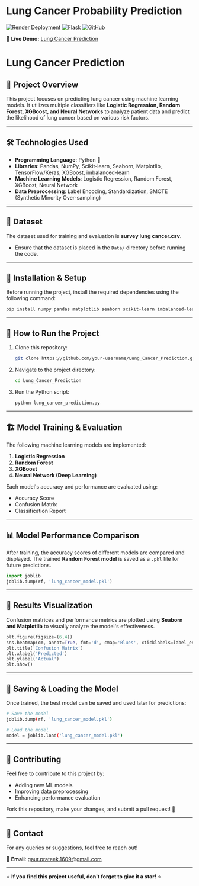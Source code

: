 # Lung Cancer Probability Prediction

[![Render Deployment](https://img.shields.io/badge/Deployed%20on-Render-46a2f1.svg?logo=render)](https://lung-cancer-probability-prediction.onrender.com)
[![Flask](https://img.shields.io/badge/Built%20With-Flask-blue.svg?logo=flask)](https://flask.palletsprojects.com/)
[![GitHub](https://img.shields.io/badge/Open%20Source-GitHub-black.svg?logo=github)](https://github.com/YOUR_USERNAME/YOUR_REPO)

🔗 **Live Demo:**    [Lung Cancer Prediction](https://lung-cancer-probability-prediction.onrender.com)


# Lung Cancer Prediction

## 📌 Project Overview
This project focuses on predicting lung cancer using machine learning models. It utilizes multiple classifiers like **Logistic Regression, Random Forest, XGBoost, and Neural Networks** to analyze patient data and predict the likelihood of lung cancer based on various risk factors.

---

## 🛠️ Technologies Used
- **Programming Language**: Python 🐍
- **Libraries**: Pandas, NumPy, Scikit-learn, Seaborn, Matplotlib, TensorFlow/Keras, XGBoost, imbalanced-learn
- **Machine Learning Models**: Logistic Regression, Random Forest, XGBoost, Neural Network
- **Data Preprocessing**: Label Encoding, Standardization, SMOTE (Synthetic Minority Over-sampling)

---

## 📂 Dataset
The dataset used for training and evaluation is **survey lung cancer.csv**.

- Ensure that the dataset is placed in the `Data/` directory before running the code.

---

## 🔧 Installation & Setup
Before running the project, install the required dependencies using the following command:

```bash
pip install numpy pandas matplotlib seaborn scikit-learn imbalanced-learn xgboost tensorflow keras joblib
```

---

## 🚀 How to Run the Project
1. Clone this repository:
   ```bash
   git clone https://github.com/your-username/Lung_Cancer_Prediction.git
   ```
2. Navigate to the project directory:
   ```bash
   cd Lung_Cancer_Prediction
   ```
3. Run the Python script:
   ```bash
   python lung_cancer_prediction.py
   ```

---

## 🏗️ Model Training & Evaluation
The following machine learning models are implemented:
1. **Logistic Regression**
2. **Random Forest**
3. **XGBoost**
4. **Neural Network (Deep Learning)**

Each model's accuracy and performance are evaluated using:
- Accuracy Score
- Confusion Matrix
- Classification Report

---

## 📊 Model Performance Comparison
After training, the accuracy scores of different models are compared and displayed. The trained **Random Forest model** is saved as a `.pkl` file for future predictions.

```python
import joblib
joblib.dump(rf, 'lung_cancer_model.pkl')
```

---

## 📜 Results Visualization
Confusion matrices and performance metrics are plotted using **Seaborn and Matplotlib** to visually analyze the model's effectiveness.

```python
plt.figure(figsize=(6,4))
sns.heatmap(cm, annot=True, fmt='d', cmap='Blues', xticklabels=label_encoder.classes_, yticklabels=label_encoder.classes_)
plt.title('Confusion Matrix')
plt.xlabel('Predicted')
plt.ylabel('Actual')
plt.show()
```

---

## 💾 Saving & Loading the Model
Once trained, the best model can be saved and used later for predictions:
```bash
# Save the model
joblib.dump(rf, 'lung_cancer_model.pkl')

# Load the model
model = joblib.load('lung_cancer_model.pkl')
```

---

## 🤝 Contributing
Feel free to contribute to this project by:
- Adding new ML models
- Improving data preprocessing
- Enhancing performance evaluation

Fork this repository, make your changes, and submit a pull request! 🎯

---

## 📩 Contact
For any queries or suggestions, feel free to reach out!

📧 **Email**: gaur.prateek.1609@gmail.com  

---

⭐ **If you find this project useful, don't forget to give it a star!** ⭐

